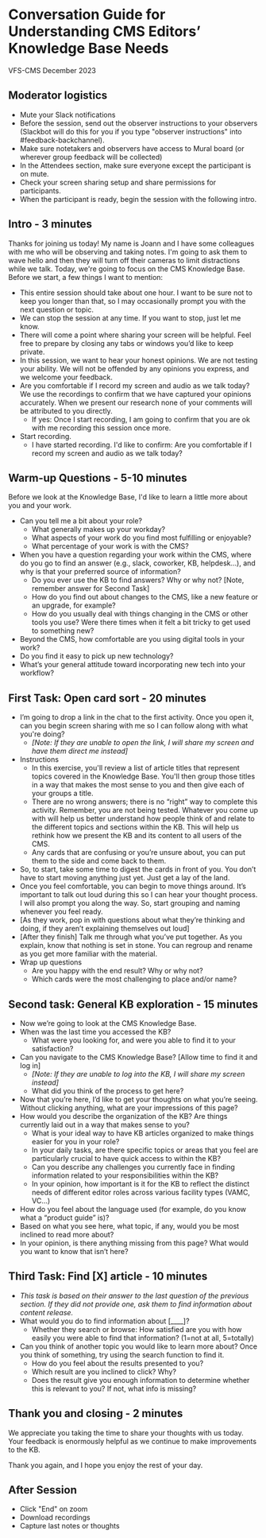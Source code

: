 # Conversation Guide for Understanding CMS Editors’ Knowledge Base Needs 
VFS-CMS December 2023
## Moderator logistics
* Mute your Slack notifications
* Before the session, send out the observer instructions to your observers (Slackbot will do this for you if you type "observer instructions" into #feedback-backchannel).
* Make sure notetakers and observers have access to Mural board (or wherever group feedback will be collected)
* In the Attendees section, make sure everyone except the participant is on mute.
* Check your screen sharing setup and share permissions for participants.
* When the participant is ready, begin the session with the following intro.

## Intro - 3 minutes
Thanks for joining us today! My name is Joann and I have some colleagues with me who will be observing and taking notes. I'm going to ask them to wave hello and then they will turn off their cameras to limit distractions while we talk. Today, we're going to focus on the CMS Knowledge Base. Before we start, a few things I want to mention:
* This entire session should take about one hour. I want to be sure not to keep you longer than that, so I may occasionally prompt you with the next question or topic.
* We can stop the session at any time. If you want to stop, just let me know.
* There will come a point where sharing your screen will be helpful. Feel free to prepare by closing any tabs or windows you’d like to keep private. 
* In this session, we want to hear your honest opinions. We are not testing your ability. We will not be offended by any opinions you express, and we welcome your feedback.
* Are you comfortable if I record my screen and audio as we talk today? We use the recordings to confirm that we have captured your opinions accurately. When we present our research none of your comments will be attributed to you directly.
  * If yes: Once I start recording, I am going to confirm that you are ok with me recording this session once more.
* Start recording.
  * I have started recording. I'd like to confirm: Are you comfortable if I record my screen and audio as we talk today?

## Warm-up Questions - 5-10 minutes
Before we look at the Knowledge Base, I'd like to learn a little more about you and your work.
* Can you tell me a bit about your role?
  * What generally makes up your workday?
  * What aspects of your work do you find most fulfilling or enjoyable? 
  * What percentage of your work is with the CMS?
* When you have a question regarding your work within the CMS, where do you go to find an answer (e.g., slack, coworker, KB, helpdesk…), and why is that your preferred source of information?	
  * Do you ever use the KB to find answers? Why or why not? [Note, remember answer for Second Task]
  * How do you find out about changes to the CMS, like a new feature or an upgrade, for example? 
  * How do you usually deal with things changing in the CMS or other tools you use? Were there times when it felt a bit tricky to get used to something new? 
 * Beyond the CMS, how comfortable are you using digital tools in your work? 
  * Do you find it easy to pick up new technology?
  * What’s your general attitude toward incorporating new tech into your workflow?

## First Task: Open card sort - 20 minutes
* I’m going to drop a link in the chat to the first activity. Once you open it, can you begin screen sharing with me so I can follow along with what you're doing?
  * _[Note: If they are unable to open the link, I will share my screen and have them direct me instead]_
* Instructions
  * In this exercise, you'll review a list of article titles that represent topics covered in the Knowledge Base. You'll then group those titles in a way that makes the most sense to you and then give each of your groups a title.
  * There are no wrong answers; there is no “right” way to complete this activity. Remember, you are not being tested. Whatever you come up with will help us better understand how people think of and relate to the different topics and sections within the KB. This will help us rethink how we present the KB and its content to all users of the CMS.
  * Any cards that are confusing or you’re unsure about, you can put them to the side and come back to them. 
* So, to start, take some time to digest the cards in front of you. You don’t have to start moving anything just yet. Just get a lay of the land. 
* Once you feel comfortable, you can begin to move things around. It’s important to talk out loud during this so I can hear your thought process. I will also prompt you along the way. So, start grouping and naming whenever you feel ready. 
* [As they work, pop in with questions about what they’re thinking and doing, if they aren’t explaining themselves out loud]
* [After they finish] Talk me through what you’ve put together. As you explain, know that nothing is set in stone. You can regroup and rename as you get more familiar with the material. 
* Wrap up questions
  * Are you happy with the end result? Why or why not? 
  * Which cards were the most challenging to place and/or name? 

## Second task: General KB exploration - 15 minutes
* Now we’re going to look at the CMS Knowledge Base. 
* When was the last time you accessed the KB? 
  * What were you looking for, and were you able to find it to your satisfaction?
* Can you navigate to the CMS Knowledge Base? [Allow time to find it and log in]
  *  _[Note: If they are unable to log into the KB, I will share my screen instead]_
  * What did you think of the process to get here? 
* Now that you’re here, I’d like to get your thoughts on what you’re seeing. Without clicking anything, what are your impressions of this page? 
* How would you describe the organization of the KB? Are things currently laid out in a way that makes sense to you? 
  * What is your ideal way to have KB articles organized to make things easier for you in your role? 
  * In your daily tasks, are there specific topics or areas that you feel are particularly crucial to have quick access to within the KB? 
  * Can you describe any challenges you currently face in finding information related to your responsibilities within the KB?
  * In your opinion, how important is it for the KB to reflect the distinct needs of different editor roles across various facility types (VAMC, VC…)
* How do you feel about the language used (for example, do you know what a “product guide” is)?
* Based on what you see here, what topic, if any, would you be most inclined to read more about?  
* In your opinion, is there anything missing from this page? What would you want to know that isn’t here? 

## Third Task: Find [X] article - 10 minutes
* _This task is based on their answer to the last question of the previous section. If they did not provide one, ask them to find information about content release._ 
* What would you do to find information about [____]?
  * Whether they search or browse: How satisfied are you with how easily you were able to find that information? (1=not at all, 5=totally)
* Can you think of another topic you would like to learn more about? Once you think of something, try using the search function to find it. 
  * How do you feel about the results presented to you?
  * Which result are you inclined to click? Why?
  * Does the result give you enough information to determine whether this is relevant to you? If not, what info is missing?

## Thank you and closing - 2 minutes
We appreciate you taking the time to share your thoughts with us today. Your feedback is enormously helpful as we continue to make improvements to the KB.


Thank you again, and I hope you enjoy the rest of your day.


## After Session
* Click "End" on zoom
* Download recordings
* Capture last notes or thoughts



